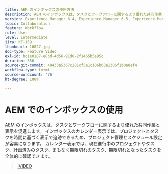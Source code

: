 ```yaml
---
title: AEM のインボックスの使用方法
description: AEM のインボックスは、タスクとワークフローに関するより優れた共同作業と表示を促進します。
version: Experience Manager 6.4, Experience Manager 6.5, Experience Manager as a Cloud Service
topic: Collaboration
feature: Workflow
role: User
level: Intermediate
jira: KT-159
thumbnail: 16827.jpg
doc-type: Feature Video
exl-id: bc1e0187-e8bd-4d56-91d0-2f1465b5e95c
duration: 356
source-git-commit: 48433a5367c281cf5a1c106b08a1306f1b0e8ef4
workflow-type: tm+mt
source-wordcount: '76'
ht-degree: 100%

---
```


# AEM でのインボックスの使用

AEM のインボックスは、タスクとワークフローに関するより優れた共同作業と表示を促進します。 インボックスのカレンダー表示では、プロジェクトとタスクを時間に基づく表示で追跡できるため、プロジェクト管理とスケジュール設定が容易になります。 カレンダー表示では、現在進行中のプロジェクトやタスク、計画済みのタスク、まもなく期限切れのタスク、期限切れとなったタスクを全体的に確認できます。

>[!VIDEO](https://video.tv.adobe.com/v/16827?quality=12&learn=on)
